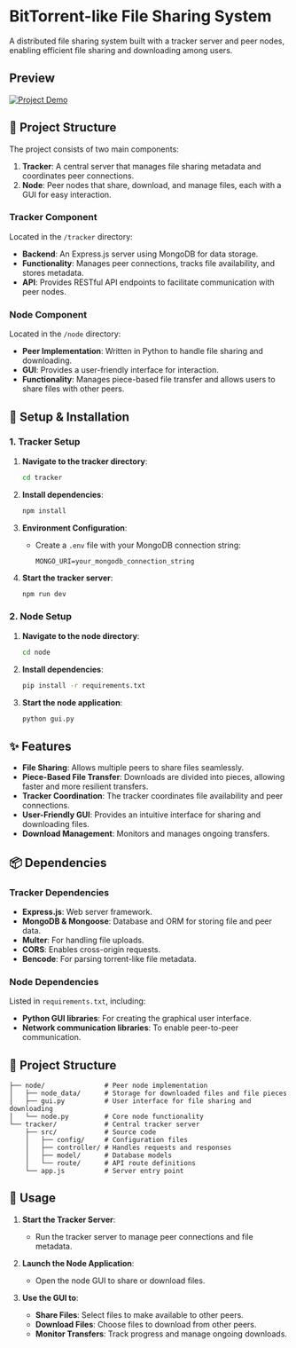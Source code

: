 # BitTorrent-like File Sharing System

A distributed file sharing system built with a tracker server and peer nodes, enabling efficient file sharing and downloading among users.

## Preview

[![Project Demo](https://img.youtube.com/vi/cTxnDhX-uRk/0.jpg)](https://youtu.be/cTxnDhX-uRk)

## 📁 Project Structure

The project consists of two main components:

1. **Tracker**: A central server that manages file sharing metadata and coordinates peer connections.
2. **Node**: Peer nodes that share, download, and manage files, each with a GUI for easy interaction.

### Tracker Component

Located in the `/tracker` directory:

- **Backend**: An Express.js server using MongoDB for data storage.
- **Functionality**: Manages peer connections, tracks file availability, and stores metadata.
- **API**: Provides RESTful API endpoints to facilitate communication with peer nodes.

### Node Component

Located in the `/node` directory:

- **Peer Implementation**: Written in Python to handle file sharing and downloading.
- **GUI**: Provides a user-friendly interface for interaction.
- **Functionality**: Manages piece-based file transfer and allows users to share files with other peers.

## 🚀 Setup & Installation

### 1. Tracker Setup

1. **Navigate to the tracker directory**:

   ```sh
   cd tracker
   ```

2. **Install dependencies**:

   ```sh
   npm install
   ```

3. **Environment Configuration**:

   - Create a `.env` file with your MongoDB connection string:
     ```env
     MONGO_URI=your_mongodb_connection_string
     ```

4. **Start the tracker server**:
   ```sh
   npm run dev
   ```

### 2. Node Setup

1. **Navigate to the node directory**:

   ```sh
   cd node
   ```

2. **Install dependencies**:

   ```sh
   pip install -r requirements.txt
   ```

3. **Start the node application**:
   ```sh
   python gui.py
   ```

## ✨ Features

- **File Sharing**: Allows multiple peers to share files seamlessly.
- **Piece-Based File Transfer**: Downloads are divided into pieces, allowing faster and more resilient transfers.
- **Tracker Coordination**: The tracker coordinates file availability and peer connections.
- **User-Friendly GUI**: Provides an intuitive interface for sharing and downloading files.
- **Download Management**: Monitors and manages ongoing transfers.

## 📦 Dependencies

### Tracker Dependencies

- **Express.js**: Web server framework.
- **MongoDB & Mongoose**: Database and ORM for storing file and peer data.
- **Multer**: For handling file uploads.
- **CORS**: Enables cross-origin requests.
- **Bencode**: For parsing torrent-like file metadata.

### Node Dependencies

Listed in `requirements.txt`, including:

- **Python GUI libraries**: For creating the graphical user interface.
- **Network communication libraries**: To enable peer-to-peer communication.

## 📂 Project Structure

```plaintext
├── node/               # Peer node implementation
│   ├── node_data/      # Storage for downloaded files and file pieces
│   ├── gui.py          # User interface for file sharing and downloading
│   └── node.py         # Core node functionality
└── tracker/            # Central tracker server
    ├── src/            # Source code
    │   ├── config/     # Configuration files
    │   ├── controller/ # Handles requests and responses
    │   ├── model/      # Database models
    │   └── route/      # API route definitions
    └── app.js          # Server entry point
```

## 📝 Usage

1. **Start the Tracker Server**:

   - Run the tracker server to manage peer connections and file metadata.

2. **Launch the Node Application**:
   - Open the node GUI to share or download files.
3. **Use the GUI to**:
   - **Share Files**: Select files to make available to other peers.
   - **Download Files**: Choose files to download from other peers.
   - **Monitor Transfers**: Track progress and manage ongoing downloads.
